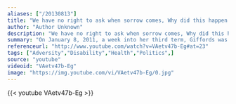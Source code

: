 ```yaml
---
aliases: ["/20130813"]
title: "We have no right to ask when sorrow comes, Why did this happen to me? unless we ask the same question for every moment of happiness that comes our way."
author: "Author Unknown"
description: "We have no right to ask when sorrow comes, Why did this happen to me? unless we ask the same question for every moment of happiness that comes our way. - Author Unknown quotes from GetInspired365.com"
summary: "On January 8, 2011, a week into her third term, Giffords was a victim of a shooting near Tucson, which was reported to be an assassination attempt on her, at a supermarket where she was meeting publicly with constituents. She was critically injured by a gunshot wound to the head; 13 people were injured and 6 others were killed in the shooting, among them federal judge John Roll. Giffords was later brought to a rehabilitation facility in Houston, Texas, where she recovered some of her ability to "
referenceurl: "http://www.youtube.com/watch?v=VAetv47b-Eg#at=23"
tags: ["Adversity","Disability","Health","Politics",]
source: "youtube"
videoid: "VAetv47b-Eg"
image: "https://img.youtube.com/vi/VAetv47b-Eg/0.jpg"
---
```


{{< youtube VAetv47b-Eg >}}
